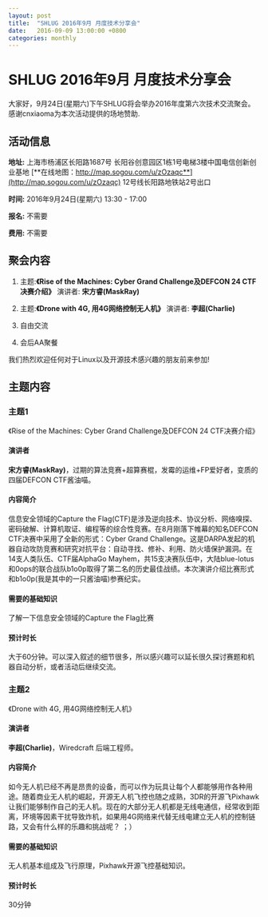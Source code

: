 ```yaml
---
layout: post
title:  "SHLUG 2016年9月 月度技术分享会"
date:   2016-09-09 13:00:00 +0800
categories: monthly
---
```

# SHLUG 2016年9月 月度技术分享会
大家好，9月24日(星期六)下午SHLUG将会举办2016年度第六次技术交流聚会。感谢cnxiaoma为本次活动提供的场地赞助.

## 活动信息
**地址:** 上海市杨浦区长阳路1687号 长阳谷创意园区1栋1号电梯3楼中国电信创新创业基地 [**在线地图：http://map.sogou.com/u/zOzaqc**](http://map.sogou.com/u/zOzaqc)
12号线长阳路地铁站2号出口

**时间:** 2016年9月24日(星期六) 13:30 - 17:00

**报名:** 不需要

**费用:** 不需要

## 聚会内容
1. 主题:**《Rise of the Machines: Cyber Grand Challenge及DEFCON 24 CTF决赛介绍》** 演讲者: **宋方睿(MaskRay)**

2. 主题:**《Drone with 4G, 用4G网络控制无人机》** 演讲者: **李超(Charlie)**

3. 自由交流

4. 会后AA聚餐

我们热烈欢迎任何对于Linux以及开源技术感兴趣的朋友前来参加!

## 主题内容
### 主题1
《Rise of the Machines: Cyber Grand Challenge及DEFCON 24 CTF决赛介绍》

#### 演讲者
**宋方睿(MaskRay)**，过期的算法竞赛+超算赛棍，发霉的运维+FP爱好者，变质的四届DEFCON CTF酱油喵。

#### 内容简介
信息安全领域的Capture the Flag(CTF)是涉及逆向技术、协议分析、网络嗅探、密码破解、计算机取证、编程等的综合性竞赛。在8月刚落下帷幕的知名DEFCON CTF决赛中采用了全新的形式：Cyber Grand Challenge。这是DARPA发起的机器自动攻防竞赛和研究对抗平台：自动寻找、修补、利用、防火墙保护漏洞。在14支人类队伍、CTF届AlphaGo Mayhem，共15支决赛队伍中，大陆blue-lotus和0ops的联合战队b1o0p取得了第二名的历史最佳战绩。本次演讲介绍比赛形式和b1o0p(我是其中的一只酱油喵)参赛纪实。

#### 需要的基础知识
了解一下信息安全领域的Capture the Flag比赛

#### 预计时长
大于60分钟。可以深入叙述的细节很多，所以感兴趣可以延长很久探讨赛题和机器自动分析，或者活动后继续交流。

### 主题2
《Drone with 4G, 用4G网络控制无人机》

#### 演讲者
**李超(Charlie)**，Wiredcraft 后端工程师。

#### 内容简介
如今无人机已经不再是昂贵的设备，而可以作为玩具让每个人都能够用作各种用途。随着商业无人机的崛起，开源无人机飞控也随之成熟，3DR的开源飞Pixhawk让我们能够制作自己的无人机。现在的大部分无人机都是无线电通信，经常收到距离，环境等因素干扰导致炸机，如果用4G网络来代替无线电建立无人机的控制链路，又会有什么样的乐趣和挑战呢？ ；）

#### 需要的基础知识
无人机基本组成及飞行原理，Pixhawk开源飞控基础知识。

#### 预计时长
30分钟
